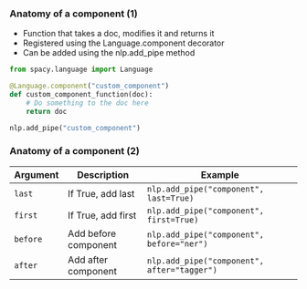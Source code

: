 ### Anatomy of a component (1)

* Function that takes a doc, modifies it and returns it
* Registered using the Language.component decorator
* Can be added using the nlp.add_pipe method

```python
from spacy.language import Language

@Language.component("custom_component")
def custom_component_function(doc):
    # Do something to the doc here
    return doc

nlp.add_pipe("custom_component")
```


### Anatomy of a component (2)

| Argument | Description                | Example                                         |
|----------|----------------------------|-------------------------------------------------|
| `last`   | If True, add last           | `nlp.add_pipe("component", last=True)`           |
| `first`  | If True, add first          | `nlp.add_pipe("component", first=True)`          |
| `before` | Add before component        | `nlp.add_pipe("component", before="ner")`        |
| `after`  | Add after component         | `nlp.add_pipe("component", after="tagger")`      |
